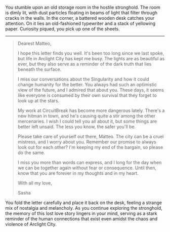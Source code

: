 You stumble upon an old storage room in the hostile stronghold. The room is dimly lit, with dust particles floating in beams of light that filter through cracks in the walls. In the corner, a battered wooden desk catches your attention. On it lies an old-fashioned typewriter and a stack of yellowing paper. Curiosity piqued, you pick up one of the sheets.

---

> Dearest Matteo,
>
> I hope this letter finds you well. It's been too long since we last spoke, but life in Arclight City has kept me busy. The lights are as beautiful as ever, but they also serve as a reminder of the dark truth that lies beneath the surface.
>
> I miss our conversations about the Singularity and how it could change humanity for the better. You always had such an optimistic view of the future, and I admired that about you. These days, it seems like everyone is consumed by their own survival that they forget to look up at the stars.
>
> My work at CircuitBreak has become more dangerous lately. There's a new hitman in town, and he's causing quite a stir among the other mercenaries. I wish I could tell you all about it, but some things are better left unsaid. The less you know, the safer you'll be.
>
> Please take care of yourself out there, Matteo. The city can be a cruel mistress, and I worry about you. Remember our promise to always look out for each other? I'm keeping my end of the bargain, so please do the same.
>
> I miss you more than words can express, and I long for the day when we can be together again without fear or consequence. Until then, know that you are forever in my thoughts and in my heart.
>
> With all my love,
>
> Sasha

You fold the letter carefully and place it back on the desk, feeling a strange mix of nostalgia and melancholy. As you continue exploring the stronghold, the memory of this lost love story lingers in your mind, serving as a stark reminder of the human connections that exist even amidst the chaos and violence of Arclight City.